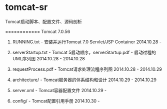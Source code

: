 tomcat-sr
=========

Tomcat启动脚本、配置文件、源码剖析

============
Tomcat 7.0.56
1. RUNNING.txt - 安装并运行Tomcat 7.0 Servlet/JSP Container
	2014.10.28 - 

2. serverStartup.txt - Tomcat 5启动顺序，serverStartup.pdf - 启动过程的UML序列图
	2014.10.28 - 2014.10.28

3. requestProcess.pdf - Tomcat请求处理流程序列图
	2014.10.28 - 2014.10.29

4. architecture/ - Tomcat服务器的体系结构和设计
	2014.10.29 - 2014.10.29

5. server.xml - Tomcat容器配置文件
	2014.10.29 - 

6. config/ - Tomcat配置引用手册
	2014.10.30 - 

